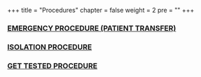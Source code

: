 +++
title = "Procedures"
chapter = false
weight = 2
pre = "<b></b>"
+++

### [EMERGENCY PROCEDURE (PATIENT TRANSFER)](Covid19-Page/public/typicalprocedures/emergencyprocedurehomhos/)
### [ISOLATION PROCEDURE](/Covid19-Page/public/typicalprocedures/isolationprocedure/)
### [GET TESTED PROCEDURE](/Covid19-Page/public/typicalprocedures/testedprocedure/)
